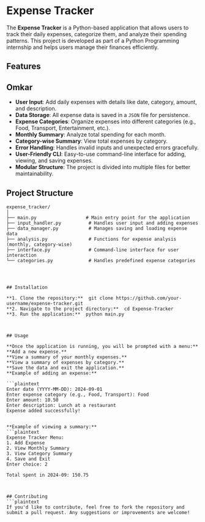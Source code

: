 # Expense Tracker

The **Expense Tracker** is a Python-based application that allows users to track their daily expenses, categorize them, and analyze their spending patterns. This project is developed as part of a Python Programming internship and helps users manage their finances efficiently.

## Features
## Omkar
- **User Input**: Add daily expenses with details like date, category, amount, and description.
- **Data Storage**: All expense data is saved in a `JSON` file for persistence.
- **Expense Categories**: Organize expenses into different categories (e.g., Food, Transport, Entertainment, etc.).
- **Monthly Summary**: Analyze total spending for each month.
- **Category-wise Summary**: View total expenses by category.
- **Error Handling**: Handles invalid inputs and unexpected errors gracefully.
- **User-Friendly CLI**: Easy-to-use command-line interface for adding, viewing, and saving expenses.
- **Modular Structure**: The project is divided into multiple files for better maintainability.

## Project Structure

```plaintext
expense_tracker/
│
├── main.py                  # Main entry point for the application
├── input_handler.py          # Handles user input and adding expenses
├── data_manager.py           # Manages saving and loading expense data
├── analysis.py               # Functions for expense analysis (monthly, category-wise)
├── interface.py              # Command-line interface for user interaction
└── categories.py             # Handles predefined expense categories




## Installation

**1. Clone the repository:**  git clone https://github.com/your-username/expense-tracker.git
**2. Navigate to the project directory:**  cd Expense-Tracker
**3. Run the application:**  python main.py



## Usage

**Once the application is running, you will be prompted with a menu:**
**Add a new expense.**
**View a summary of your monthly expenses.**
**View a summary of expenses by category.**
**Save the data and exit the application.**
**Example of adding an expense:**

```plaintext
Enter date (YYYY-MM-DD): 2024-09-01
Enter expense category (e.g., Food, Transport): Food
Enter amount: 10.50
Enter description: Lunch at a restaurant
Expense added successfully!


**Example of viewing a summary:**
```plaintext
Expense Tracker Menu:
1. Add Expense
2. View Monthly Summary
3. View Category Summary
4. Save and Exit
Enter choice: 2

Total spent in 2024-09: 150.75



## Contributing
```plaintext
If you'd like to contribute, feel free to fork the repository and submit a pull request. Any suggestions or improvements are welcome!





